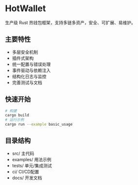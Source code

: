 # HotWallet

生产级 Rust 热钱包框架，支持多链多资产，安全、可扩展、易维护。

## 主要特性
- 多层安全机制
- 插件式架构
- 统一配置与错误处理
- 事件驱动与依赖注入
- 结构化日志与监控
- 完善测试与文档

## 快速开始
```sh
# 构建
cargo build
# 运行示例
cargo run --example basic_usage
```

## 目录结构
- src/         主代码
- examples/    用法示例
- tests/       单元/集成测试
- ci/          CI/CD配置
- docs/        开发文档
